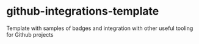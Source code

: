 # github-integrations-template
Template with samples of badges and integration with other useful tooling for Github projects
